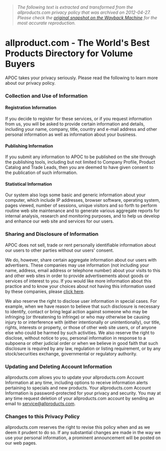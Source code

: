 > *The following text is extracted and transformed from the allproducts.com privacy policy that was archived on 2012-04-27. Please check the [original snapshot on the Wayback Machine](https://web.archive.org/web/20120427175044id_/http%3A//www.allproducts.com/aboutus_PrivacyPolicy.html) for the most accurate reproduction.*

# allproduct.com - The World's Best Products Directory for Volume Buyers

APOC takes your privacy seriously. Please read the following to learn more about our privacy policy.

### Collection and Use of Information

#### Registration Information

If you decide to register for these services, or if you request information from us, you will be asked to provide certain information and details, including your name, company, title, country and e-mail address and other personal information as well as information about your business.

#### Publishing Information

If you submit any information to APOC to be published on the site through the publishing tools, including but not limited to Company Profile, Product Catalog and Trade Leads, then you are deemed to have given consent to the publication of such information.

#### Statistical Information

Our system also logs some basic and generic information about your computer, which include IP addresses, browser software, operating system, pages viewed, number of sessions, unique visitors and so forth to perform routine web site maintenance and to generate various aggregate reports for internal analysis, research and monitoring purposes, and to help us develop and enhance our web site and services for our users.

### Sharing and Disclosure of Information

APOC does not sell, trade or rent personally identifiable information about our users to other parties without our users' consent.

We do, however, share certain aggregate information about our users with advertisers. These companies may use information (not including your name, address, email address or telephone number) about your visits to this and other web sites in order to provide advertisements about goods or services of interest to you. If you would like more information about this practice and to know your choices about not having this information used by these companies, please [click here](http://www.doubleclick.com/privacy/index.aspx).

We also reserve the right to disclose user information in special cases. For example, when we have reason to believe that such disclosure is necessary to identify, contact or bring legal action against someone who may be infringing (or threatening to infringe) or who may otherwise be causing injury to or interference with (either intentionally or unintentionally), our title, rights, interests or property, or those of other web site users, or of anyone else who could be harmed by such activities. We also reserve the right to disclose, without notice to you, personal information in response to a subpoena or other judicial order or when we believe in good faith that such disclosure is required by any law, regulation or listing requirement, or by any stock/securities exchange, governmental or regulatory authority.

### Updating and Deleting Account Information

allproducts.com allows you to update your allproducts.com Account Information at any time, including options to receive information alerts pertaining to specials and new products. Your allproducts.com Account Information is password-protected for your privacy and security. You may at any time request deletion of your allproducts.com account by sending an email to [service@allproducts.com](mailto:service@allproducts.com). 

### Changes to this Privacy Policy

allproducts.com reserves the right to revise this policy when and as we deem it prudent to do so. If any substantial changes are made in the way we use your personal information, a prominent announcement will be posted on our web pages.
